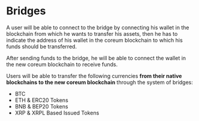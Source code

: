 
# Bridges
A user will be able to connect to the bridge by connecting his wallet in the blockchain from which he wants to transfer his assets, 
then he has to indicate the address of his wallet in the coreum blockchain to which his funds should be transferred. 

After sending funds to the bridge, he will be able to connect the wallet in the new coreum blockchain to receive funds.

Users will be able to transfer the following currencies **from their native blockchains to the new coreum blockchain** through the system of bridges:
- BTC
- ETH & ERC20 Tokens
- BNB & BEP20 Tokens
- XRP & XRPL Based Issued Tokens

